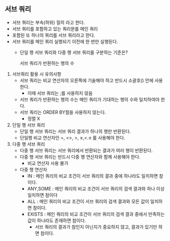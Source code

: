 ## 서브 쿼리

- 서브 쿼리는 부속(하위) 질의 라고 한다.
- 서브 쿼리를 포함하고 있는 쿼리문를 메인 쿼리
- 포함된 또 하나의 쿼리를 서브 쿼리라고 한다.
- 서브 쿼리를 메인 쿼리 실행되기 이전에 한 번만 실행된다.
    - 단일 행 서브 쿼리와 다중 행 서브 쿼리를 구분하는 기준은?

        서브 쿼리가 반환하는 행의 수 

1. 서브쿼리 활용 시 유의사항
    - 서브 쿼리는 비교 연산자의 오른쪽에 기술해야 하고 반드시 소괄호() 안에 사용한다.
        - 이때 서브 쿼리는 ;를 사용하지 않음
    - 서브 쿼리가 반환하는 행의 수는 메인 쿼리가 기대하는 행의 수와 일치하여야 한다.
    - 서브 쿼리는 ORDER BY절을 사용하지 않는다.
        - 정렬 X
2. 단일 행 서브 쿼리
    - 단일 행 서브 쿼리는 서브 쿼리 결과가 하나의 행만 반환된다.
    - 단일행 비교 연산자인 =, <>, >, ≥,<.≤ 를 사용해야 한다.
3. 다중 행 서브 쿼리
    - 다중 행 서브 쿼리는 서브 쿼리에서 반환되는 결과가 여러 행이 반환된다.
    - 다중 행 서브 쿼리는 반드시 다중 행 연산자와 함께 사용해야 한다.
        - 비교 연산자 사용 불가
    - 다중 행 연산자
        - IN : 메인 쿼리의 비교 조건이 서브 쿼리의 결과 중에 하나라도 일치하면 참이다.
        - ANY,SOME : 메인 쿼리의 비교 조건이 서브 쿼리의 검색 결과와 하나 이상 일치하면 참이다
        - ALL : 메인 쿼리의 비교 조건이 서브 쿼리의 검색 결과와 모든 값이 일치하면 참이다.
        - EXISTS : 메인 쿼리의 비교 조건이 서브 쿼리의 검색 결과 중에서 만족하는 값이 하나라도 존재하면 참이다.
            - 서브 쿼리의 결과가 참인지 아닌지가 중요하지 않고, 결과가 있기만 하면 참이다.